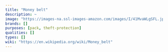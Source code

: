 ```yaml
---
title: "Money belt"
description: ~
image: "https://images-na.ssl-images-amazon.com/images/I/41MvaWLgSFL.jpg"
brands: []
purposes: [pack, theft-protection]
qualities: []
types: []
wiki: "https://en.wikipedia.org/wiki/Money_belt"
---
```

